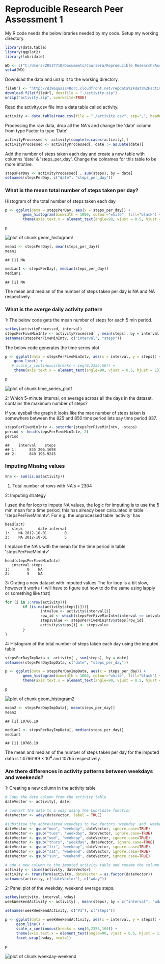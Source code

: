 Reproducible Research Peer Assessment 1
=======================================

My R code needs the belowlibraries needed by my code.
Setup my working directory.


```r
library(data.table)
library(ggplot2)
library(lubridate)

WD <- c("C:/Users/20537710/Documents/Coursera/Reproducible Research/Assignment-1/RepData_PeerAssessment1")
setwd(WD)
```

Download the data and unzip it to the working directory.


```r
fileUrl <- "http://d396qusza40orc.cloudfront.net/repdata%2Fdata%2Factivity.zip"
download.file(fileUrl, destfile = "./activity.zip")
unzip("activity.zip", overwrite=TRUE)
```

Read the activity.csv file into a data table called activity.


```r
activity <- data.table(read.csv(file = "./activity.csv", sep=",", header = TRUE))
```

Processing the raw data, drop all the NA's and change the 'date' column from type Factor to type 'Date'


```r
activityProcessed <- activity[complete.cases(activity),]
activityProcessed <- activityProcessed[, date := as.Date(date)]
```

Add the number of steps taken each day and create a new table with columns 'date' & 'steps_per_day'. Change the colnames for this table to be more intutive.


```r
stepsPerDay <- activityProcessed[ , sum(steps), by = date]
setnames(stepsPerDay, c("date", "steps_per_day"))
```

### What is the mean total number of steps taken per day?

Histogram of the total number of steps taken each day


```r
p <- ggplot(data = stepsPerDay, aes(x = steps_per_day)) + 
        geom_histogram(binwidth = 1000, colour="white", fill="black") +
        theme(axis.text.x = element_text(angle=90, vjust = 0.5, hjust = 1))

p
```

![plot of chunk geom_histogram1](figure/geom_histogram1-1.png) 


```r
mean1 <- stepsPerDay[, mean(steps_per_day)]
mean1
```

```
## [1] NA
```

```r
median1 <- stepsPerDay[, median(steps_per_day)]
median1
```

```
## [1] NA
```

The mean and median of the number of steps taken per day is NA and NA respectively.

### What is the averge daily activity pattern

1: The below code gets the mean number of steps for each 5 min period.


```r
setkey(activityProcessed, interval)
stepsPerFiveMinIntv <- activityProcessed[ , mean(steps), by = interval]
setnames(stepsPerFiveMinIntv, c("interval", "steps"))
```

The below code generates the time series plot

```r
p <- ggplot(data = stepsPerFiveMinIntv, aes(x = interval, y = steps)) +
    geom_line() +
   # scale_x_continuous(breaks = seq(0,2355,50)) +
    theme(axis.text.x = element_text(angle=90, vjust = 0.5, hjust = 1))

p
```

![plot of chunk time_series_plot1](figure/time_series_plot1-1.png) 

2: Which 5-minute interval, on average across all the days in the dataset, contains the maximum number of steps?

If you eyeball the graph it looks like the max number of steps taken is somewhere between the 825 and 850 time period lets say time period 837.


```r
stepsPerFiveMinIntv <- setorder(stepsPerFiveMinIntv, -steps)
period <- head(stepsPerFiveMinIntv, 2)
period
```

```
##    interval    steps
## 1:      835 206.1698
## 2:      840 195.9245
```

### Imputing Missing values


```r
mna <- sum(is.na(activity))
```
1. Total number of rows with NA's = 2304

2: Imputing strategy

I used the for loop to impute NA values, the logic for imputing is to use the 5 min mean for a time period, this has already been calculated in table 'stepsPerFiveMinIntv'. For e.g. the unprocessed table 'activity' has 

```
head(act)
   steps       date interval
1:    NA 2012-10-01        0
2:    NA 2012-10-01        5
```

I replace the NA's with the mean for the time period in table 'stepsPerFiveMinIntv'

```
head(stepsPerFiveMinIntv)
   interval steps
1:        0    NA
2:        5    NA
```

3: Crating a new dataset with imputed values
The for loop is a bit slow, however it works (I will have to figure out how to do the same using lapply or something like that)


```r
for (i in 1:nrow(activity)){
        if (is.na(activity$steps[i])){
                intvalue <- activity$interval[i]
                row_id <- which(stepsPerFiveMinIntv$interval == intvalue)
                stepsvalue <- stepsPerFiveMinIntv$steps[row_id]
                activity$steps[i] <- stepsvalue
        }
}
```


4: Histogram of the total number of steps taken each day using the imputed table


```r
stepsPerDayImpData <- activity[ , sum(steps), by = date]
setnames(stepsPerDayImpData, c("date", "steps_per_day"))
```



```r
p <- ggplot(data = stepsPerDayImpData, aes(x = steps_per_day)) + 
        geom_histogram(binwidth = 1000, colour="white", fill="black") +
        theme(axis.text.x = element_text(angle=90, vjust = 0.5, hjust = 1))

p
```

![plot of chunk geom_histogram2](figure/geom_histogram2-1.png) 


```r
mean2 <- stepsPerDayImpData[, mean(steps_per_day)]
mean2
```

```
## [1] 10766.19
```

```r
median2 <- stepsPerDayImpData[, median(steps_per_day)]
median2
```

```
## [1] 10766.19
```

The mean and median of the number of steps taken per day for the imputed data is 1.0766189 &times; 10<sup>4</sup> and 10765 respectively.

### Are there differences in activity patterns between weekdays and weekends?

1: Creating a new column in the activity table 


```r
# Copy the date column from the activity table
dateVector <- activity[, date]

# convert the date to a wday using the Lubridate function
dateVector <- wday(dateVector, label = TRUE)

#substitue the abbreviated weekdays to two factors 'weekday' and 'weekend'
dateVector <- gsub("mon", "weekday", dateVector, ignore.case=TRUE)
dateVector <- gsub("tues", "weekday", dateVector, ignore.case=TRUE)
dateVector <- gsub("wed", "weekday", dateVector, ignore.case=TRUE)
dateVector <- gsub("thurs", "weekday", dateVector, ignore.case=TRUE)
dateVector <- gsub("fri", "weekday", dateVector, ignore.case=TRUE)
dateVector <- gsub("sat", "weekend", dateVector, ignore.case=TRUE)
dateVector <- gsub("sun", "weekend", dateVector, ignore.case=TRUE)

# add a new column to the imputed activity table and rename the column names
activity <- cbind(activity, dateVector)
activity <- transform(activity, dateVector = as.factor(dateVector))
setnames(activity, c("dateVector"), c("wday"))
```

2: Panel plot of the weekday, weekend average steps.


```r
setkey(activity, interval, wday)
weekWeekendActivity <- activity[ , mean(steps), by = c("interval", "wday")]

setnames(weekWeekendActivity, c("V1"), c("steps"))

p <- ggplot(data = weekWeekendActivity, aes(x = interval, y = steps)) +
     geom_line() +
     scale_x_continuous(breaks = seq(0,2355,100)) +
     theme(axis.text.x = element_text(angle=90, vjust = 0.5, hjust = 1)) +
     facet_wrap(~wday, ncol=1)
     
p
```

![plot of chunk weekday-weekend](figure/weekday-weekend-1.png) 
